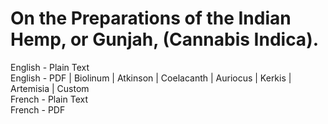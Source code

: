 # On the Preparations of the Indian Hemp, or Gunjah, (Cannabis Indica).

English - Plain Text  
English - PDF | Biolinum | Atkinson | Coelacanth | Auriocus | Kerkis | Artemisia | Custom  
French - Plain Text  
French - PDF  
